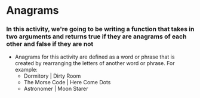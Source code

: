 # Anagrams

### In this activity, we're going to be writing a function that takes in two arguments and returns true if they are anagrams of each other and false if they are not

* Anagrams for this activity are defined as a word or phrase that is created by rearranging the letters of another word or phrase. For example:
    * Dormitory | Dirty Room
    * The Morse Code | Here Come Dots
    * Astronomer | Moon Starer
